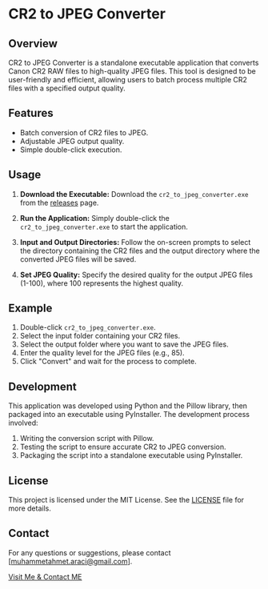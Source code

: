 # CR2 to JPEG Converter

## Overview

CR2 to JPEG Converter is a standalone executable application that converts Canon CR2 RAW files to high-quality JPEG files. This tool is designed to be user-friendly and efficient, allowing users to batch process multiple CR2 files with a specified output quality.

## Features

- Batch conversion of CR2 files to JPEG.
- Adjustable JPEG output quality.
- Simple double-click execution.

## Usage

1. **Download the Executable:**
   Download the `cr2_to_jpeg_converter.exe` from the [releases](https://github.com/ahmetaraci/cr2tojpeg/releases) page.

2. **Run the Application:**
   Simply double-click the `cr2_to_jpeg_converter.exe` to start the application.

3. **Input and Output Directories:**
   Follow the on-screen prompts to select the directory containing the CR2 files and the output directory where the converted JPEG files will be saved.

4. **Set JPEG Quality:**
   Specify the desired quality for the output JPEG files (1-100), where 100 represents the highest quality.

## Example

1. Double-click `cr2_to_jpeg_converter.exe`.
2. Select the input folder containing your CR2 files.
3. Select the output folder where you want to save the JPEG files.
4. Enter the quality level for the JPEG files (e.g., 85).
5. Click "Convert" and wait for the process to complete.

## Development

This application was developed using Python and the Pillow library, then packaged into an executable using PyInstaller. The development process involved:

1. Writing the conversion script with Pillow.
2. Testing the script to ensure accurate CR2 to JPEG conversion.
3. Packaging the script into a standalone executable using PyInstaller.

## License

This project is licensed under the MIT License. See the [LICENSE](LICENSE) file for more details.

## Contact

For any questions or suggestions, please contact [muhammetahmet.araci@gmail.com].

[Visit Me & Contact ME](https://ahmetaraci.github.io)
